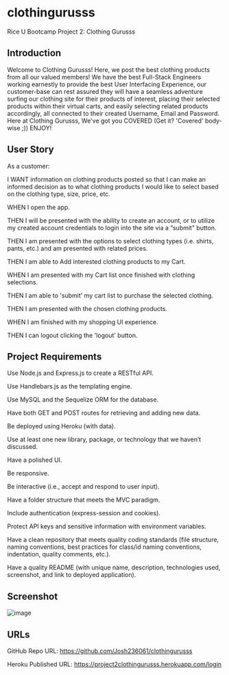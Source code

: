# clothingurusss
Rice U Bootcamp Project 2: Clothing Gurusss

## Introduction

Welcome to Clothing Gurusss! Here, we post the best clothing products from all our valued members!
We have the best Full-Stack Engineers working earnestly to provide the best User Interfacing Experience,
our customer-base can rest assured they will have a seamless adventure surfing our clothing site for 
their products of interest, placing their selected products within their virtual carts, and easily selecting 
related products accordingly, all connected to their created Username, Email and Password. Here at Clothing Gurusss,
We've got you COVERED (Get it? 'Covered' body-wise ;)) ENJOY!

## User Story

As a customer:

I WANT information on clothing products posted so that I can make an informed decision as to what clothing products I would like to select based on the clothing type, size, price, etc.

WHEN I open the app.

THEN I will be presented with the ability to create an account, or to utilize my created account credentials to login into the site via a “submit" button.

THEN I am presented with the options to select clothing types (i.e. shirts, pants, etc.) and am presented with related prices.

THEN I am able to Add interested clothing products to my Cart.

WHEN I am presented with my Cart list once finished with clothing selections.

THEN I am able to 'submit' my cart list to purchase the selected clothing.

THEN I am presented with the chosen clothing products.

WHEN I am finished with my shopping UI experience.

THEN I can logout clicking the 'logout' button.

## Project Requirements

Use Node.js and Express.js to create a RESTful API.

Use Handlebars.js as the templating engine.

Use MySQL and the Sequelize ORM for the database.

Have both GET and POST routes for retrieving and adding new data.

Be deployed using Heroku (with data).

Use at least one new library, package, or technology that we haven’t discussed.

Have a polished UI.

Be responsive.

Be interactive (i.e., accept and respond to user input).

Have a folder structure that meets the MVC paradigm.

Include authentication (express-session and cookies).

Protect API keys and sensitive information with environment variables.

Have a clean repository that meets quality coding standards (file structure, naming conventions, best practices for class/id naming conventions, indentation, quality comments, etc.).

Have a quality README (with unique name, description, technologies used, screenshot, and link to deployed application).

## Screenshot

![image](https://user-images.githubusercontent.com/71394743/203683329-14a4547f-ef55-4182-a421-34d24f4357fb.png)


## URLs

GitHub Repo URL: https://github.com/Josh236061/clothingurusss

Heroku Published URL: https://project2clothingurusss.herokuapp.com/login
